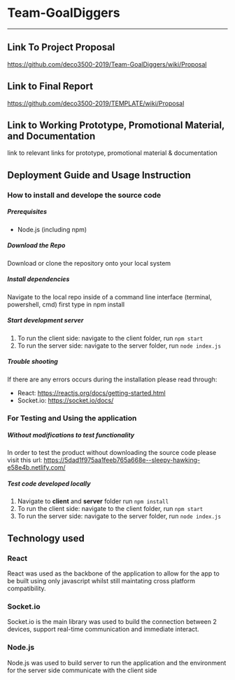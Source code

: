 # Team-GoalDiggers
***
## Link To Project Proposal
https://github.com/deco3500-2019/Team-GoalDiggers/wiki/Proposal

## Link to Final Report
https://github.com/deco3500-2019/TEMPLATE/wiki/Proposal

## Link to Working Prototype, Promotional Material, and Documentation  
link to relevant links for prototype, promotional material & documentation

## Deployment Guide and Usage Instruction 
### How to install and develope the source code 
##### Prerequisites
- Node.js (including npm)
##### Download the Repo
Download or clone the repository onto your local system
##### Install dependencies 
Navigate to the local repo inside of a command line interface (terminal, powershell, cmd) first type in npm install
##### Start development server 
1. To run the client side: navigate to the client folder, run `npm start` 
2. To run the server side: navigate to the server folder, run `node index.js`
##### Trouble shooting
If there are any errors occurs during the installation please read through: 
- React: https://reactjs.org/docs/getting-started.html
- Socket.io: https://socket.io/docs/
### For Testing and Using the application
##### Without modifications to test functionality
In order to test the product without downloading the source code please visit this url: https://5dad1f975aa1feeb765a668e--sleepy-hawking-e58e4b.netlify.com/
##### Test code developed locally
1. Navigate to **client** and **server** folder run `npm install`
2. To run the client side: navigate to the client folder, run `npm start` 
3. To run the server side: navigate to the server folder, run `node index.js`
## Technology used
### React
React was used as the backbone of the application to allow for the app to be built using only javascript whilst still maintating cross platform compatibility. 
### Socket.io
Socket.io is the main library was used to build the connection between 2 devices, support real-time communication and immediate interact. 
### Node.js 
Node.js was used to build server to run the application and the environment for the server side communicate with the client side
